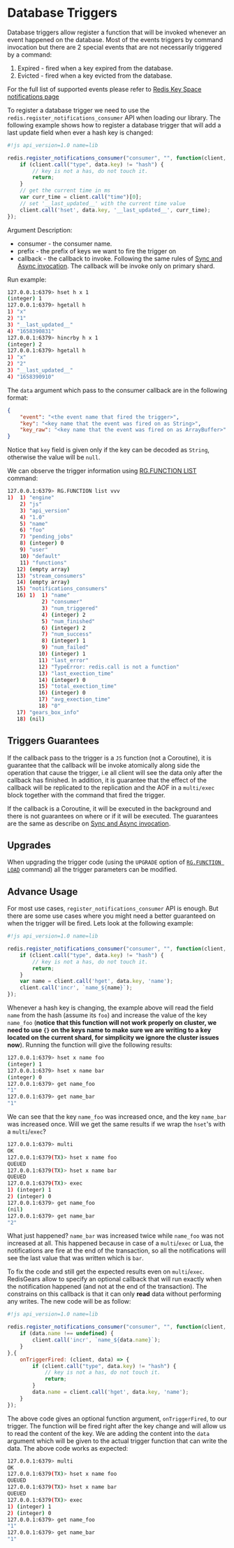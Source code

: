 # Database Triggers

Database triggers allow register a function that will be invoked whenever an event happened on the database. Most of the events triggers by command invocation but there are 2 special events that are not necessarily triggered by a command:

1. Expired - fired when a key expired from the database.
2. Evicted - fired when a key evicted from the database.

For the full list of supported events please refer to [Redis Key Space notifications page](https://redis.io/docs/manual/keyspace-notifications/#events-generated-by-different-commands)

To register a database trigger we need to use the `redis.register_notifications_consumer` API when loading our library. The following example shows how to register a database trigger that will add a last update field when ever a hash key is changed:

```js
#!js api_version=1.0 name=lib

redis.register_notifications_consumer("consumer", "", function(client, data){
    if (client.call("type", data.key) != "hash") {
        // key is not a has, do not touch it.
        return;
    }
    // get the current time in ms
    var curr_time = client.call("time")[0];
    // set '__last_updated__' with the current time value
    client.call('hset', data.key, '__last_updated__', curr_time);
});
```

Argument Description:

* consumer - the consumer name.
* prefix - the prefix of keys we want to fire the trigger on
* callback - the callback to invoke. Following the same rules of [Sync and Async invocation](sync_and_async_run.md). The callback will be invoke only on primary shard.

Run example:

```bash
127.0.0.1:6379> hset h x 1
(integer) 1
127.0.0.1:6379> hgetall h
1) "x"
2) "1"
3) "__last_updated__"
4) "1658390831"
127.0.0.1:6379> hincrby h x 1
(integer) 2
127.0.0.1:6379> hgetall h
1) "x"
2) "2"
3) "__last_updated__"
4) "1658390910"
```

The `data` argument which pass to the consumer callback are in the following format:

```json
{
    "event": "<the event name that fired the trigger>",
    "key": "<key name that the event was fired on as String>",
    "key_raw": "<key name that the event was fired on as ArrayBuffer>"
}
```

Notice that `key` field is given only if the key can be decoded as `String`, otherwise the value will be `null`.

We can observe the trigger information using [RG.FUNCTION LIST](commands.md#rgfunction-list) command:

```bash
127.0.0.1:6379> RG.FUNCTION list vvv
1)  1) "engine"
    2) "js"
    3) "api_version"
    4) "1.0"
    5) "name"
    6) "foo"
    7) "pending_jobs"
    8) (integer) 0
    9) "user"
    10) "default"
    11) "functions"
   12) (empty array)
   13) "stream_consumers"
   14) (empty array)
   15) "notifications_consumers"
   16) 1)  1) "name"
           2) "consumer"
           3) "num_triggered"
           4) (integer) 2
           5) "num_finished"
           6) (integer) 2
           7) "num_success"
           8) (integer) 1
           9) "num_failed"
          10) (integer) 1
          11) "last_error"
          12) "TypeError: redis.call is not a function"
          13) "last_exection_time"
          14) (integer) 0
          15) "total_exection_time"
          16) (integer) 0
          17) "avg_exection_time"
          18) "0"
   17) "gears_box_info"
   18) (nil)
```

## Triggers Guarantees

If the callback pass to the trigger is a `JS` function (not a Coroutine), it is guarantee that the callback will be invoke atomically along side the operation that cause the trigger, i.e all client will see the data only after the callback has finished. In addition, it is guarantee that the effect of the callback will be replicated to the replication and the AOF in a `multi/exec` block together with the command that fired the trigger.

If the callback is a Coroutine, it will be executed in the background and there is not guarantees on where or if it will be executed. The guarantees are the same as describe on [Sync and Async invocation](sync_and_async_run.md).

## Upgrades

When upgrading the trigger code (using the `UPGRADE` option of [`RG.FUNCTION LOAD`](commands.md#rgfunction-load) command) all the trigger parameters can be modified.

## Advance Usage

For most use cases, `register_notifications_consumer` API is enough. But there are some use cases where you might need a better guaranteed on when the trigger will be fired. Lets look at the following example:

```js
#!js api_version=1.0 name=lib

redis.register_notifications_consumer("consumer", "", function(client, data){
    if (client.call("type", data.key) != "hash") {
        // key is not a has, do not touch it.
        return;
    }
    var name = client.call('hget', data.key, 'name');
    client.call('incr', `name_${name}`);
});
```

Whenever a hash key is changing, the example above will read the field `name` from the hash (assume its `foo`) and increase the value of the key `name_foo` (**notice that this function will not work properly on cluster, we need to use `{}` on the keys name to make sure we are writing to a key located on the current shard, for simplicity we ignore the cluster issues now**). Running the function will give the following results:

```bash
127.0.0.1:6379> hset x name foo
(integer) 1
127.0.0.1:6379> hset x name bar
(integer) 0
127.0.0.1:6379> get name_foo
"1"
127.0.0.1:6379> get name_bar
"1"
```

We can see that the key `name_foo` was increased once, and the key `name_bar` was increased once. Will we get the same results if we wrap the `hset`'s with a `multi`/`exec`?

```bash
127.0.0.1:6379> multi
OK
127.0.0.1:6379(TX)> hset x name foo
QUEUED
127.0.0.1:6379(TX)> hset x name bar
QUEUED
127.0.0.1:6379(TX)> exec
1) (integer) 1
2) (integer) 0
127.0.0.1:6379> get name_foo
(nil)
127.0.0.1:6379> get name_bar
"2"
```

What just happened? `name_bar` was increased twice while `name_foo` was not increased at all. This happened because in case of a `multi`/`exec` or Lua, the notifications are fire at the end of the transaction, so all the notifications will see the last value that was written which is `bar`.

To fix the code and still get the expected results even on `multi`/`exec`. RedisGears allow to specify an optional callback that will run exactly when the notification happened (and not at the end of the transaction). The constrains on this callback is that it can only **read** data without performing any writes. The new code will be as follow:

```js
#!js api_version=1.0 name=lib

redis.register_notifications_consumer("consumer", "", function(client, data){
    if (data.name !== undefined) {
        client.call('incr', `name_${data.name}`);
    }
},{
    onTriggerFired: (client, data) => {
        if (client.call("type", data.key) != "hash") {
            // key is not a has, do not touch it.
            return;
        }
        data.name = client.call('hget', data.key, 'name');
    }
});
```

The above code gives an optional function argument, `onTriggerFired`, to our trigger. The function will be fired right after the key change and will allow us to read the content of the key. We are adding the content into the `data` argument which will be given to the actual trigger function that can write the data. The above code works as expected:

```bash
127.0.0.1:6379> multi
OK
127.0.0.1:6379(TX)> hset x name foo
QUEUED
127.0.0.1:6379(TX)> hset x name bar
QUEUED
127.0.0.1:6379(TX)> exec
1) (integer) 1
2) (integer) 0
127.0.0.1:6379> get name_foo
"1"
127.0.0.1:6379> get name_bar
"1"
```
